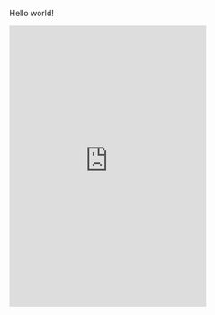 Hello world!

<iframe src="https://discordapp.com/widget?id=423894813646127114&theme=dark" width="350" height="500" allowtransparency="true" frameborder="0"></iframe>